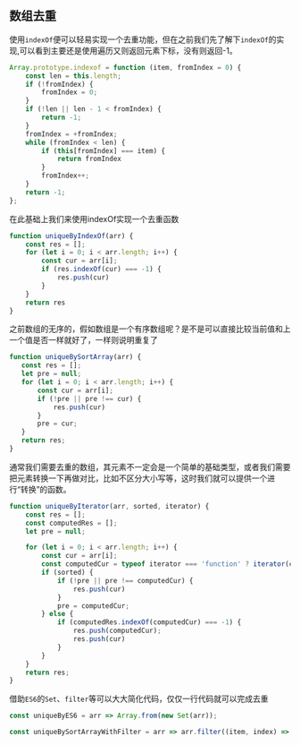 ## 数组去重


使用`indexOf`便可以轻易实现一个去重功能，但在之前我们先了解下`indexOf`的实现,可以看到主要还是使用遍历又则返回元素下标，没有则返回-1。
```js
Array.prototype.indexof = function (item, fromIndex = 0) {
    const len = this.length;
    if (!fromIndex) {
        fromIndex = 0;
    }
    if (!len || len - 1 < fromIndex) {
        return -1;
    }
    fromIndex = +fromIndex;
    while (fromIndex < len) {
        if (this[fromIndex] === item) {
            return fromIndex
        }
        fromIndex++;
    }
    return -1;
};
```

在此基础上我们来使用indexOf实现一个去重函数

```js
function uniqueByIndexOf(arr) {
    const res = [];
    for (let i = 0; i < arr.length; i++) {
        const cur = arr[i];
        if (res.indexOf(cur) === -1) {
            res.push(cur)
        }
    }
    return res
}
```

 之前数组的无序的，假如数组是一个有序数组呢？是不是可以直接比较当前值和上一个值是否一样就好了，一样则说明重复了

 ```js
 function uniqueBySortArray(arr) {
    const res = [];
    let pre = null;
    for (let i = 0; i < arr.length; i++) {
        const cur = arr[i];
        if (!pre || pre !== cur) {
            res.push(cur)
        }
        pre = cur;
    }
    return res;
}
 ```

通常我们需要去重的数组，其元素不一定会是一个简单的基础类型，或者我们需要把元素转换一下再做对比，比如不区分大小写等，这时我们就可以提供一个进行“转换”的函数。

```js
function uniqueByIterator(arr, sorted, iterator) {
    const res = [];
    const computedRes = [];
    let pre = null;

    for (let i = 0; i < arr.length; i++) {
        const cur = arr[i];
        const computedCur = typeof iterator === 'function' ? iterator(cur, i, arr) : cur;
        if (sorted) {
            if (!pre || pre !== computedCur) {
                res.push(cur)
            }
            pre = computedCur;
        } else {
            if (computedRes.indexOf(computedCur) === -1) {
                res.push(computedCur);
                res.push(cur)
            }
        }
    }
    return res;
}
```


借助`ES6`的`Set`、`filter`等可以大大简化代码，仅仅一行代码就可以完成去重

```js
const uniqueByES6 = arr => Array.from(new Set(arr));

const uniqueBySortArrayWithFilter = arr => arr.filter((item, index) => index === 0 || item !== arr[index - 1])

```
